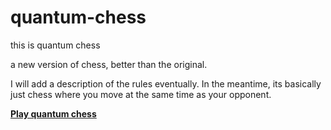 # quantum-chess

this is quantum chess

a new version of chess,
better than the original.


I will add a description of the rules eventually. In the meantime, its basically just chess where you move at the same time as your opponent.

**[Play quantum chess](http://quantum-chesss.herokuapp.com/)**

